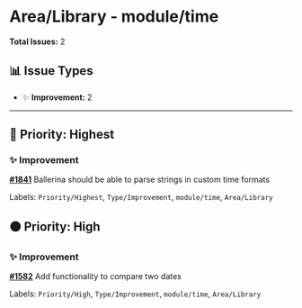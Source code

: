 # Area/Library - module/time

**Total Issues:** 2

## 📊 Issue Types

- ✨ **Improvement:** 2

---

## 🔴 Priority: Highest

### ✨ Improvement

**[#1841](https://github.com/ballerina-platform/ballerina-library/issues/1841)** Ballerina should be able to parse strings in custom time formats

Labels: `Priority/Highest`, `Type/Improvement`, `module/time`, `Area/Library`

## 🟠 Priority: High

### ✨ Improvement

**[#1582](https://github.com/ballerina-platform/ballerina-library/issues/1582)** Add functionality to compare two dates 

Labels: `Priority/High`, `Type/Improvement`, `module/time`, `Area/Library`

